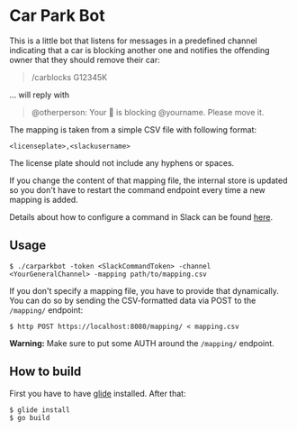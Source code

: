 # Car Park Bot

This is a little bot that listens for messages in a predefined channel
indicating that a car is blocking another one and notifies the offending owner
that they should remove their car:

> /carblocks G12345K

... will reply with

> @otherperson: Your :car: is blocking @yourname. Please move it.

The mapping is taken from a simple CSV file with following format:

```
<licenseplate>,<slackusername>
```

The license plate should not include any hyphens or spaces.

If you change the content of that mapping file, the internal store is updated so
you don't have to restart the command endpoint every time a new mapping is added.

Details about how to configure a command in Slack can be found
[here](https://api.slack.com/slash-commands).


## Usage

```
$ ./carparkbot -token <SlackCommandToken> -channel <YourGeneralChannel> -mapping path/to/mapping.csv
```

If you don't specify a mapping file, you have to provide that dynamically. You
can do so by sending the CSV-formatted data via POST to the `/mapping/`
endpoint:

```
$ http POST https://localhost:8080/mapping/ < mapping.csv
```

**Warning:** Make sure to put some AUTH around the `/mapping/` endpoint.


## How to build

First you have to have [glide](https://github.com/Masterminds/glide)
installed. After that:

```
$ glide install
$ go build
```
